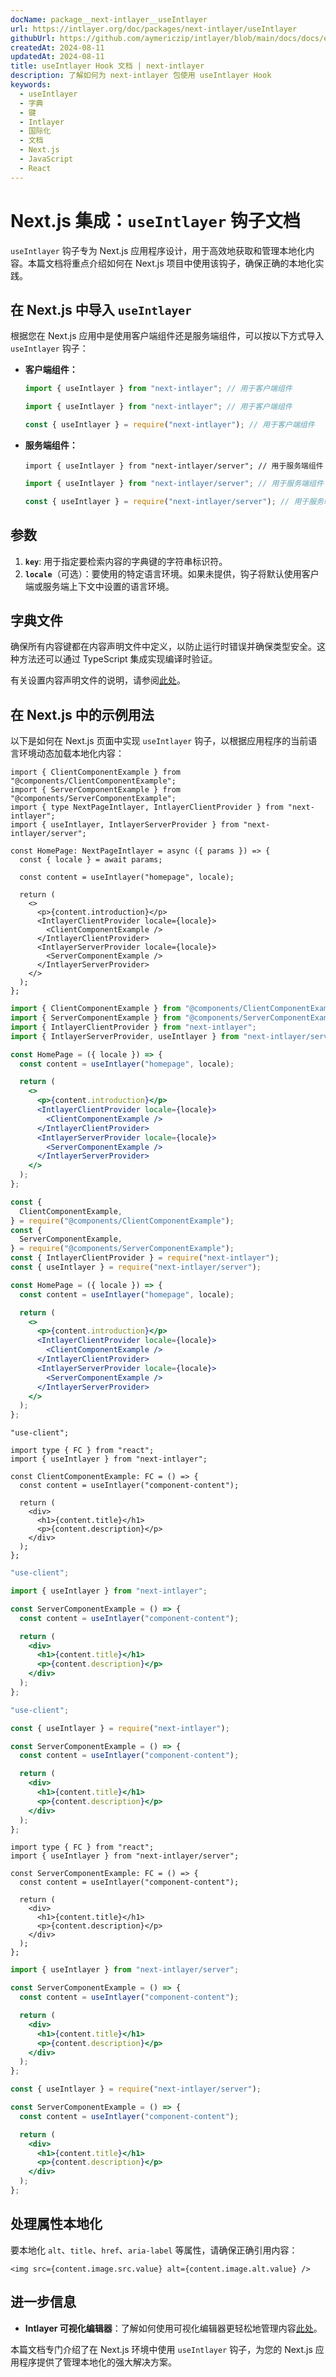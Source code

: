 ```yaml
---
docName: package__next-intlayer__useIntlayer
url: https://intlayer.org/doc/packages/next-intlayer/useIntlayer
githubUrl: https://github.com/aymericzip/intlayer/blob/main/docs/docs/en/packages/next-intlayer/useIntlayer.md
createdAt: 2024-08-11
updatedAt: 2024-08-11
title: useIntlayer Hook 文档 | next-intlayer
description: 了解如何为 next-intlayer 包使用 useIntlayer Hook
keywords:
  - useIntlayer
  - 字典
  - 键
  - Intlayer
  - 国际化
  - 文档
  - Next.js
  - JavaScript
  - React
---
```


# Next.js 集成：`useIntlayer` 钩子文档

`useIntlayer` 钩子专为 Next.js 应用程序设计，用于高效地获取和管理本地化内容。本篇文档将重点介绍如何在 Next.js 项目中使用该钩子，确保正确的本地化实践。

## 在 Next.js 中导入 `useIntlayer`

根据您在 Next.js 应用中是使用客户端组件还是服务端组件，可以按以下方式导入 `useIntlayer` 钩子：

- **客户端组件：**

  ```typescript codeFormat="typescript"
  import { useIntlayer } from "next-intlayer"; // 用于客户端组件
  ```

  ```javascript codeFormat="esm"
  import { useIntlayer } from "next-intlayer"; // 用于客户端组件
  ```

  ```javascript codeFormat="commonjs"
  const { useIntlayer } = require("next-intlayer"); // 用于客户端组件
  ```

- **服务端组件：**

  ```tsx codeFormat="typescript"
  import { useIntlayer } from "next-intlayer/server"; // 用于服务端组件
  ```

  ```javascript codeFormat="esm"
  import { useIntlayer } from "next-intlayer/server"; // 用于服务端组件
  ```

  ```javascript codeFormat="commonjs"
  const { useIntlayer } = require("next-intlayer/server"); // 用于服务端组件
  ```

## 参数

1. **`key`**: 用于指定要检索内容的字典键的字符串标识符。
2. **`locale`**（可选）：要使用的特定语言环境。如果未提供，钩子将默认使用客户端或服务端上下文中设置的语言环境。

## 字典文件

确保所有内容键都在内容声明文件中定义，以防止运行时错误并确保类型安全。这种方法还可以通过 TypeScript 集成实现编译时验证。

有关设置内容声明文件的说明，请参阅[此处](https://github.com/aymericzip/intlayer/blob/main/docs/docs/zh/dictionary/get_started.md)。

## 在 Next.js 中的示例用法

以下是如何在 Next.js 页面中实现 `useIntlayer` 钩子，以根据应用程序的当前语言环境动态加载本地化内容：

```tsx fileName="src/pages/[locale]/index.tsx" codeFormat="typescript"
import { ClientComponentExample } from "@components/ClientComponentExample";
import { ServerComponentExample } from "@components/ServerComponentExample";
import { type NextPageIntlayer, IntlayerClientProvider } from "next-intlayer";
import { useIntlayer, IntlayerServerProvider } from "next-intlayer/server";

const HomePage: NextPageIntlayer = async ({ params }) => {
  const { locale } = await params;

  const content = useIntlayer("homepage", locale);

  return (
    <>
      <p>{content.introduction}</p>
      <IntlayerClientProvider locale={locale}>
        <ClientComponentExample />
      </IntlayerClientProvider>
      <IntlayerServerProvider locale={locale}>
        <ServerComponentExample />
      </IntlayerServerProvider>
    </>
  );
};
```

```jsx fileName="src/pages/[locale]/index.csx" codeFormat="esm"
import { ClientComponentExample } from "@components/ClientComponentExample";
import { ServerComponentExample } from "@components/ServerComponentExample";
import { IntlayerClientProvider } from "next-intlayer";
import { IntlayerServerProvider, useIntlayer } from "next-intlayer/server";

const HomePage = ({ locale }) => {
  const content = useIntlayer("homepage", locale);

  return (
    <>
      <p>{content.introduction}</p>
      <IntlayerClientProvider locale={locale}>
        <ClientComponentExample />
      </IntlayerClientProvider>
      <IntlayerServerProvider locale={locale}>
        <ServerComponentExample />
      </IntlayerServerProvider>
    </>
  );
};
```

```jsx fileName="src/components/ClientComponentExample.csx" codeFormat="commonjs"
const {
  ClientComponentExample,
} = require("@components/ClientComponentExample");
const {
  ServerComponentExample,
} = require("@components/ServerComponentExample");
const { IntlayerClientProvider } = require("next-intlayer");
const { useIntlayer } = require("next-intlayer/server");

const HomePage = ({ locale }) => {
  const content = useIntlayer("homepage", locale);

  return (
    <>
      <p>{content.introduction}</p>
      <IntlayerClientProvider locale={locale}>
        <ClientComponentExample />
      </IntlayerClientProvider>
      <IntlayerServerProvider locale={locale}>
        <ServerComponentExample />
      </IntlayerServerProvider>
    </>
  );
};
```

```tsx fileName="src/components/ClientComponentExample.tsx" codeFormat="typescript"
"use-client";

import type { FC } from "react";
import { useIntlayer } from "next-intlayer";

const ClientComponentExample: FC = () => {
  const content = useIntlayer("component-content");

  return (
    <div>
      <h1>{content.title}</h1>
      <p>{content.description}</p>
    </div>
  );
};
```

```jsx fileName="src/components/ClientComponentExample.msx" codeFormat="esm"
"use-client";

import { useIntlayer } from "next-intlayer";

const ServerComponentExample = () => {
  const content = useIntlayer("component-content");

  return (
    <div>
      <h1>{content.title}</h1>
      <p>{content.description}</p>
    </div>
  );
};
```

```jsx fileName="src/components/ClientComponentExample.csx" codeFormat="commonjs"
"use-client";

const { useIntlayer } = require("next-intlayer");

const ServerComponentExample = () => {
  const content = useIntlayer("component-content");

  return (
    <div>
      <h1>{content.title}</h1>
      <p>{content.description}</p>
    </div>
  );
};
```

```tsx fileName="src/components/ServerComponentExample.tsx" codeFormat="typescript"
import type { FC } from "react";
import { useIntlayer } from "next-intlayer/server";

const ServerComponentExample: FC = () => {
  const content = useIntlayer("component-content");

  return (
    <div>
      <h1>{content.title}</h1>
      <p>{content.description}</p>
    </div>
  );
};
```

```jsx fileName="src/components/ServerComponentExample.mjx" codeFormat="esm"
import { useIntlayer } from "next-intlayer/server";

const ServerComponentExample = () => {
  const content = useIntlayer("component-content");

  return (
    <div>
      <h1>{content.title}</h1>
      <p>{content.description}</p>
    </div>
  );
};
```

```jsx fileName="src/components/ServerComponentExample.csx" codeFormat="commonjs"
const { useIntlayer } = require("next-intlayer/server");

const ServerComponentExample = () => {
  const content = useIntlayer("component-content");

  return (
    <div>
      <h1>{content.title}</h1>
      <p>{content.description}</p>
    </div>
  );
};
```

## 处理属性本地化

要本地化 `alt`、`title`、`href`、`aria-label` 等属性，请确保正确引用内容：

```tsx
<img src={content.image.src.value} alt={content.image.alt.value} />
```

## 进一步信息

- **Intlayer 可视化编辑器**：了解如何使用可视化编辑器更轻松地管理内容[此处](https://github.com/aymericzip/intlayer/blob/main/docs/docs/zh/intlayer_visual_editor.md)。

本篇文档专门介绍了在 Next.js 环境中使用 `useIntlayer` 钩子，为您的 Next.js 应用程序提供了管理本地化的强大解决方案。
